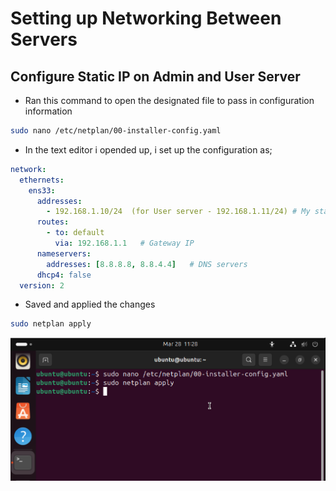 # Setting up Networking Between Servers

## Configure Static IP on Admin and User Server
- Ran this command to open the designated file to pass in configuration information

```bash
sudo nano /etc/netplan/00-installer-config.yaml
```
- In the text editor i opended up, i set up the configuration as;

```yaml
network:
  ethernets:
    ens33:
      addresses:
        - 192.168.1.10/24  (for User server - 192.168.1.11/24) # My static Ip/subnet
      routes:
        - to: default
          via: 192.168.1.1   # Gateway IP
      nameservers:
        addresses: [8.8.8.8, 8.8.4.4]   # DNS servers
      dhcp4: false
  version: 2
```

- Saved and applied the changes

```bash
sudo netplan apply
```
![set_up_networking](../screenshots/set-up-networking.png)